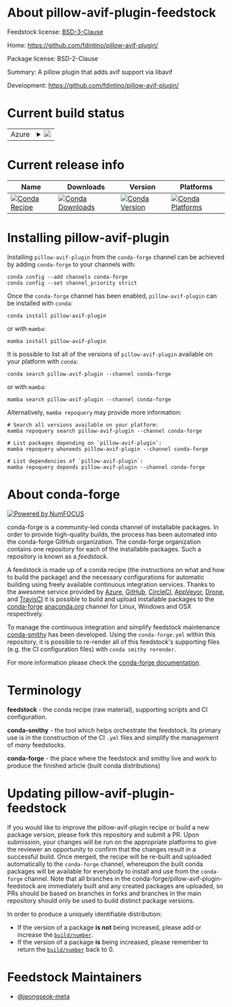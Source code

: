 About pillow-avif-plugin-feedstock
==================================

Feedstock license: [BSD-3-Clause](https://github.com/conda-forge/pillow-avif-plugin-feedstock/blob/main/LICENSE.txt)

Home: https://github.com/fdintino/pillow-avif-plugin/

Package license: BSD-2-Clause

Summary: A pillow plugin that adds avif support via libavif

Development: https://github.com/fdintino/pillow-avif-plugin/

Current build status
====================


<table>
    
  <tr>
    <td>Azure</td>
    <td>
      <details>
        <summary>
          <a href="https://dev.azure.com/conda-forge/feedstock-builds/_build/latest?definitionId=24684&branchName=main">
            <img src="https://dev.azure.com/conda-forge/feedstock-builds/_apis/build/status/pillow-avif-plugin-feedstock?branchName=main">
          </a>
        </summary>
        <table>
          <thead><tr><th>Variant</th><th>Status</th></tr></thead>
          <tbody><tr>
              <td>linux_64_python3.10.____cpython</td>
              <td>
                <a href="https://dev.azure.com/conda-forge/feedstock-builds/_build/latest?definitionId=24684&branchName=main">
                  <img src="https://dev.azure.com/conda-forge/feedstock-builds/_apis/build/status/pillow-avif-plugin-feedstock?branchName=main&jobName=linux&configuration=linux%20linux_64_python3.10.____cpython" alt="variant">
                </a>
              </td>
            </tr><tr>
              <td>linux_64_python3.11.____cpython</td>
              <td>
                <a href="https://dev.azure.com/conda-forge/feedstock-builds/_build/latest?definitionId=24684&branchName=main">
                  <img src="https://dev.azure.com/conda-forge/feedstock-builds/_apis/build/status/pillow-avif-plugin-feedstock?branchName=main&jobName=linux&configuration=linux%20linux_64_python3.11.____cpython" alt="variant">
                </a>
              </td>
            </tr><tr>
              <td>linux_64_python3.12.____cpython</td>
              <td>
                <a href="https://dev.azure.com/conda-forge/feedstock-builds/_build/latest?definitionId=24684&branchName=main">
                  <img src="https://dev.azure.com/conda-forge/feedstock-builds/_apis/build/status/pillow-avif-plugin-feedstock?branchName=main&jobName=linux&configuration=linux%20linux_64_python3.12.____cpython" alt="variant">
                </a>
              </td>
            </tr><tr>
              <td>linux_64_python3.9.____cpython</td>
              <td>
                <a href="https://dev.azure.com/conda-forge/feedstock-builds/_build/latest?definitionId=24684&branchName=main">
                  <img src="https://dev.azure.com/conda-forge/feedstock-builds/_apis/build/status/pillow-avif-plugin-feedstock?branchName=main&jobName=linux&configuration=linux%20linux_64_python3.9.____cpython" alt="variant">
                </a>
              </td>
            </tr><tr>
              <td>osx_64_python3.10.____cpython</td>
              <td>
                <a href="https://dev.azure.com/conda-forge/feedstock-builds/_build/latest?definitionId=24684&branchName=main">
                  <img src="https://dev.azure.com/conda-forge/feedstock-builds/_apis/build/status/pillow-avif-plugin-feedstock?branchName=main&jobName=osx&configuration=osx%20osx_64_python3.10.____cpython" alt="variant">
                </a>
              </td>
            </tr><tr>
              <td>osx_64_python3.11.____cpython</td>
              <td>
                <a href="https://dev.azure.com/conda-forge/feedstock-builds/_build/latest?definitionId=24684&branchName=main">
                  <img src="https://dev.azure.com/conda-forge/feedstock-builds/_apis/build/status/pillow-avif-plugin-feedstock?branchName=main&jobName=osx&configuration=osx%20osx_64_python3.11.____cpython" alt="variant">
                </a>
              </td>
            </tr><tr>
              <td>osx_64_python3.12.____cpython</td>
              <td>
                <a href="https://dev.azure.com/conda-forge/feedstock-builds/_build/latest?definitionId=24684&branchName=main">
                  <img src="https://dev.azure.com/conda-forge/feedstock-builds/_apis/build/status/pillow-avif-plugin-feedstock?branchName=main&jobName=osx&configuration=osx%20osx_64_python3.12.____cpython" alt="variant">
                </a>
              </td>
            </tr><tr>
              <td>osx_64_python3.9.____cpython</td>
              <td>
                <a href="https://dev.azure.com/conda-forge/feedstock-builds/_build/latest?definitionId=24684&branchName=main">
                  <img src="https://dev.azure.com/conda-forge/feedstock-builds/_apis/build/status/pillow-avif-plugin-feedstock?branchName=main&jobName=osx&configuration=osx%20osx_64_python3.9.____cpython" alt="variant">
                </a>
              </td>
            </tr><tr>
              <td>win_64_python3.10.____cpython</td>
              <td>
                <a href="https://dev.azure.com/conda-forge/feedstock-builds/_build/latest?definitionId=24684&branchName=main">
                  <img src="https://dev.azure.com/conda-forge/feedstock-builds/_apis/build/status/pillow-avif-plugin-feedstock?branchName=main&jobName=win&configuration=win%20win_64_python3.10.____cpython" alt="variant">
                </a>
              </td>
            </tr><tr>
              <td>win_64_python3.11.____cpython</td>
              <td>
                <a href="https://dev.azure.com/conda-forge/feedstock-builds/_build/latest?definitionId=24684&branchName=main">
                  <img src="https://dev.azure.com/conda-forge/feedstock-builds/_apis/build/status/pillow-avif-plugin-feedstock?branchName=main&jobName=win&configuration=win%20win_64_python3.11.____cpython" alt="variant">
                </a>
              </td>
            </tr><tr>
              <td>win_64_python3.12.____cpython</td>
              <td>
                <a href="https://dev.azure.com/conda-forge/feedstock-builds/_build/latest?definitionId=24684&branchName=main">
                  <img src="https://dev.azure.com/conda-forge/feedstock-builds/_apis/build/status/pillow-avif-plugin-feedstock?branchName=main&jobName=win&configuration=win%20win_64_python3.12.____cpython" alt="variant">
                </a>
              </td>
            </tr><tr>
              <td>win_64_python3.9.____cpython</td>
              <td>
                <a href="https://dev.azure.com/conda-forge/feedstock-builds/_build/latest?definitionId=24684&branchName=main">
                  <img src="https://dev.azure.com/conda-forge/feedstock-builds/_apis/build/status/pillow-avif-plugin-feedstock?branchName=main&jobName=win&configuration=win%20win_64_python3.9.____cpython" alt="variant">
                </a>
              </td>
            </tr>
          </tbody>
        </table>
      </details>
    </td>
  </tr>
</table>

Current release info
====================

| Name | Downloads | Version | Platforms |
| --- | --- | --- | --- |
| [![Conda Recipe](https://img.shields.io/badge/recipe-pillow--avif--plugin-green.svg)](https://anaconda.org/conda-forge/pillow-avif-plugin) | [![Conda Downloads](https://img.shields.io/conda/dn/conda-forge/pillow-avif-plugin.svg)](https://anaconda.org/conda-forge/pillow-avif-plugin) | [![Conda Version](https://img.shields.io/conda/vn/conda-forge/pillow-avif-plugin.svg)](https://anaconda.org/conda-forge/pillow-avif-plugin) | [![Conda Platforms](https://img.shields.io/conda/pn/conda-forge/pillow-avif-plugin.svg)](https://anaconda.org/conda-forge/pillow-avif-plugin) |

Installing pillow-avif-plugin
=============================

Installing `pillow-avif-plugin` from the `conda-forge` channel can be achieved by adding `conda-forge` to your channels with:

```
conda config --add channels conda-forge
conda config --set channel_priority strict
```

Once the `conda-forge` channel has been enabled, `pillow-avif-plugin` can be installed with `conda`:

```
conda install pillow-avif-plugin
```

or with `mamba`:

```
mamba install pillow-avif-plugin
```

It is possible to list all of the versions of `pillow-avif-plugin` available on your platform with `conda`:

```
conda search pillow-avif-plugin --channel conda-forge
```

or with `mamba`:

```
mamba search pillow-avif-plugin --channel conda-forge
```

Alternatively, `mamba repoquery` may provide more information:

```
# Search all versions available on your platform:
mamba repoquery search pillow-avif-plugin --channel conda-forge

# List packages depending on `pillow-avif-plugin`:
mamba repoquery whoneeds pillow-avif-plugin --channel conda-forge

# List dependencies of `pillow-avif-plugin`:
mamba repoquery depends pillow-avif-plugin --channel conda-forge
```


About conda-forge
=================

[![Powered by
NumFOCUS](https://img.shields.io/badge/powered%20by-NumFOCUS-orange.svg?style=flat&colorA=E1523D&colorB=007D8A)](https://numfocus.org)

conda-forge is a community-led conda channel of installable packages.
In order to provide high-quality builds, the process has been automated into the
conda-forge GitHub organization. The conda-forge organization contains one repository
for each of the installable packages. Such a repository is known as a *feedstock*.

A feedstock is made up of a conda recipe (the instructions on what and how to build
the package) and the necessary configurations for automatic building using freely
available continuous integration services. Thanks to the awesome service provided by
[Azure](https://azure.microsoft.com/en-us/services/devops/), [GitHub](https://github.com/),
[CircleCI](https://circleci.com/), [AppVeyor](https://www.appveyor.com/),
[Drone](https://cloud.drone.io/welcome), and [TravisCI](https://travis-ci.com/)
it is possible to build and upload installable packages to the
[conda-forge](https://anaconda.org/conda-forge) [anaconda.org](https://anaconda.org/)
channel for Linux, Windows and OSX respectively.

To manage the continuous integration and simplify feedstock maintenance
[conda-smithy](https://github.com/conda-forge/conda-smithy) has been developed.
Using the ``conda-forge.yml`` within this repository, it is possible to re-render all of
this feedstock's supporting files (e.g. the CI configuration files) with ``conda smithy rerender``.

For more information please check the [conda-forge documentation](https://conda-forge.org/docs/).

Terminology
===========

**feedstock** - the conda recipe (raw material), supporting scripts and CI configuration.

**conda-smithy** - the tool which helps orchestrate the feedstock.
                   Its primary use is in the construction of the CI ``.yml`` files
                   and simplify the management of *many* feedstocks.

**conda-forge** - the place where the feedstock and smithy live and work to
                  produce the finished article (built conda distributions)


Updating pillow-avif-plugin-feedstock
=====================================

If you would like to improve the pillow-avif-plugin recipe or build a new
package version, please fork this repository and submit a PR. Upon submission,
your changes will be run on the appropriate platforms to give the reviewer an
opportunity to confirm that the changes result in a successful build. Once
merged, the recipe will be re-built and uploaded automatically to the
`conda-forge` channel, whereupon the built conda packages will be available for
everybody to install and use from the `conda-forge` channel.
Note that all branches in the conda-forge/pillow-avif-plugin-feedstock are
immediately built and any created packages are uploaded, so PRs should be based
on branches in forks and branches in the main repository should only be used to
build distinct package versions.

In order to produce a uniquely identifiable distribution:
 * If the version of a package **is not** being increased, please add or increase
   the [``build/number``](https://docs.conda.io/projects/conda-build/en/latest/resources/define-metadata.html#build-number-and-string).
 * If the version of a package **is** being increased, please remember to return
   the [``build/number``](https://docs.conda.io/projects/conda-build/en/latest/resources/define-metadata.html#build-number-and-string)
   back to 0.

Feedstock Maintainers
=====================

* [@jeongseok-meta](https://github.com/jeongseok-meta/)

